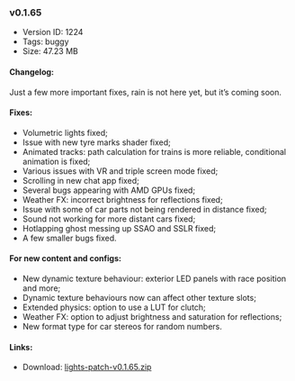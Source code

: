 ### v0.1.65

*   Version ID: 1224
*   Tags: buggy
*   Size: 47.23 MB

#### Changelog:

Just a few more important fixes, rain is not here yet, but it’s coming soon.

#### Fixes:

*   Volumetric lights fixed;
*   Issue with new tyre marks shader fixed;
*   Animated tracks: path calculation for trains is more reliable, conditional animation is fixed;
*   Various issues with VR and triple screen mode fixed;
*   Scrolling in new chat app fixed;
*   Several bugs appearing with AMD GPUs fixed;
*   Weather FX: incorrect brightness for reflections fixed;
*   Issue with some of car parts not being rendered in distance fixed;
*   Sound not working for more distant cars fixed;
*   Hotlapping ghost messing up SSAO and SSLR fixed;
*   A few smaller bugs fixed.

#### For new content and configs:

*   New dynamic texture behaviour: exterior LED panels with race position and more;
*   Dynamic texture behaviours now can affect other texture slots;
*   Extended physics: option to use a LUT for clutch;
*   Weather FX: option to adjust brightness and saturation for reflections;
*   New format type for car stereos for random numbers.

#### Links:

*   Download: [lights-patch-v0.1.65.zip](?get=0.1.65)
